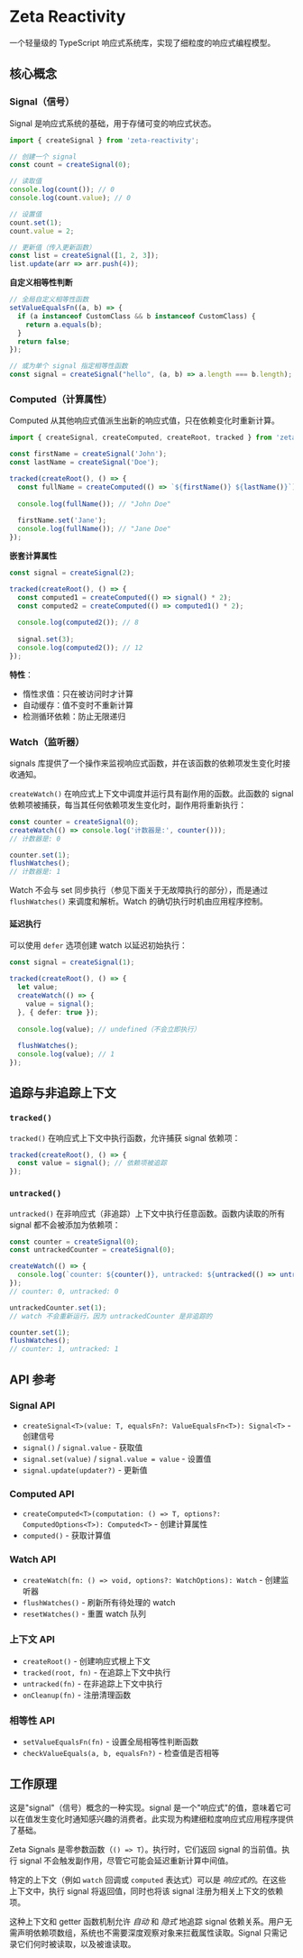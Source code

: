 # Zeta Reactivity

一个轻量级的 TypeScript 响应式系统库，实现了细粒度的响应式编程模型。


## 核心概念

### Signal（信号）

Signal 是响应式系统的基础，用于存储可变的响应式状态。

```typescript
import { createSignal } from 'zeta-reactivity';

// 创建一个 signal
const count = createSignal(0);

// 读取值
console.log(count()); // 0
console.log(count.value); // 0

// 设置值
count.set(1);
count.value = 2;

// 更新值（传入更新函数）
const list = createSignal([1, 2, 3]);
list.update(arr => arr.push(4));
```

**自定义相等性判断**

```typescript
// 全局自定义相等性函数
setValueEqualsFn((a, b) => {
  if (a instanceof CustomClass && b instanceof CustomClass) {
    return a.equals(b);
  }
  return false;
});

// 或为单个 signal 指定相等性函数
const signal = createSignal("hello", (a, b) => a.length === b.length);
```

### Computed（计算属性）

Computed 从其他响应式值派生出新的响应式值，只在依赖变化时重新计算。

```typescript
import { createSignal, createComputed, createRoot, tracked } from 'zeta-reactivity';

const firstName = createSignal('John');
const lastName = createSignal('Doe');

tracked(createRoot(), () => {
  const fullName = createComputed(() => `${firstName()} ${lastName()}`);
  
  console.log(fullName()); // "John Doe"
  
  firstName.set('Jane');
  console.log(fullName()); // "Jane Doe"
});
```

**嵌套计算属性**

```typescript
const signal = createSignal(2);

tracked(createRoot(), () => {
  const computed1 = createComputed(() => signal() * 2);
  const computed2 = createComputed(() => computed1() * 2);
  
  console.log(computed2()); // 8
  
  signal.set(3);
  console.log(computed2()); // 12
});
```

**特性**：
- 惰性求值：只在被访问时才计算
- 自动缓存：值不变时不重新计算
- 检测循环依赖：防止无限递归

### Watch（监听器）

signals 库提供了一个操作来监视响应式函数，并在该函数的依赖项发生变化时接收通知。

`createWatch()` 在响应式上下文中调度并运行具有副作用的函数。此函数的 signal 依赖项被捕获，每当其任何依赖项发生变化时，副作用将重新执行：

```typescript
const counter = createSignal(0);
createWatch(() => console.log('计数器是:', counter()));
// 计数器是: 0

counter.set(1);
flushWatches();
// 计数器是: 1
```

Watch 不会与 set 同步执行（参见下面关于无故障执行的部分），而是通过 `flushWatches()` 来调度和解析。Watch 的确切执行时机由应用程序控制。

#### 延迟执行

可以使用 `defer` 选项创建 watch 以延迟初始执行：

```typescript
const signal = createSignal(1);

tracked(createRoot(), () => {
  let value;
  createWatch(() => {
    value = signal();
  }, { defer: true });
  
  console.log(value); // undefined（不会立即执行）
  
  flushWatches();
  console.log(value); // 1
});
```

## 追踪与非追踪上下文

### `tracked()`

`tracked()` 在响应式上下文中执行函数，允许捕获 signal 依赖项：

```typescript
tracked(createRoot(), () => {
  const value = signal(); // 依赖项被追踪
});
```

### `untracked()`

`untracked()` 在非响应式（非追踪）上下文中执行任意函数。函数内读取的所有 signal 都不会被添加为依赖项：

```typescript
const counter = createSignal(0);
const untrackedCounter = createSignal(0);

createWatch(() => {
  console.log(`counter: ${counter()}, untracked: ${untracked(() => untrackedCounter())}`);
});
// counter: 0, untracked: 0

untrackedCounter.set(1);
// watch 不会重新运行，因为 untrackedCounter 是非追踪的

counter.set(1);
flushWatches();
// counter: 1, untracked: 1
```

## API 参考

### Signal API

- `createSignal<T>(value: T, equalsFn?: ValueEqualsFn<T>): Signal<T>` - 创建信号
- `signal()` / `signal.value` - 获取值
- `signal.set(value)` / `signal.value = value` - 设置值
- `signal.update(updater?)` - 更新值

### Computed API

- `createComputed<T>(computation: () => T, options?: ComputedOptions<T>): Computed<T>` - 创建计算属性
- `computed()` - 获取计算值

### Watch API

- `createWatch(fn: () => void, options?: WatchOptions): Watch` - 创建监听器
- `flushWatches()` - 刷新所有待处理的 watch
- `resetWatches()` - 重置 watch 队列

### 上下文 API

- `createRoot()` - 创建响应式根上下文
- `tracked(root, fn)` - 在追踪上下文中执行
- `untracked(fn)` - 在非追踪上下文中执行
- `onCleanup(fn)` - 注册清理函数

### 相等性 API

- `setValueEqualsFn(fn)` - 设置全局相等性判断函数
- `checkValueEquals(a, b, equalsFn?)` - 检查值是否相等

## 工作原理

这是"signal"（信号）概念的一种实现。signal 是一个"响应式"的值，意味着它可以在值发生变化时通知感兴趣的消费者。此实现为构建细粒度响应式应用程序提供了基础。

Zeta Signals 是零参数函数（`() => T`）。执行时，它们返回 signal 的当前值。执行 signal 不会触发副作用，尽管它可能会延迟重新计算中间值。

特定的上下文（例如 `watch` 回调或 `computed` 表达式）可以是 _响应式的_。在这些上下文中，执行 signal 将返回值，同时也将该 signal 注册为相关上下文的依赖项。

这种上下文和 getter 函数机制允许 _自动_ 和 _隐式_ 地追踪 signal 依赖关系。用户无需声明依赖项数组，系统也不需要深度观察对象来拦截属性读取。Signal 只需记录它们何时被读取，以及被谁读取。
